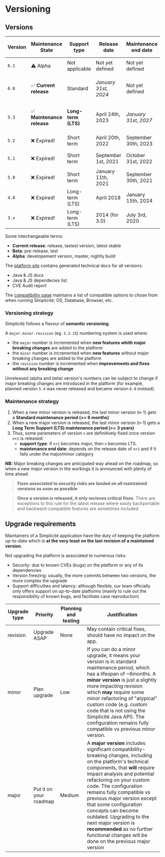 Versioning
===========

## Versions

| Version | Maintenance State          | Support type        | Release date         | Maintenance end date  | Docker images tags                  | Template branch |
|---------|----------------------------|---------------------|----------------------|-----------------------|-------------------------------------|-----------------|
| `6.1`   | ⚠️ Alpha                   | Not applicable      | Not yet defined      | Not yet defined       | `6-alpha[-light]`                   | `6.1[-light]`   |
| `6.0`   | ✅ **Current release**     | Standard            | *January 31st, 2024* | Not yet defined       | `6[-light]`, `6.0[-light]`, `6.0.x` | `6.0[-light]`   |
| `5.3`   | ✅ **Maintenance release** | **Long-term (LTS)** | April 24th, 2023     | *January 31st, 2027*  | `5[-light]`, `5.3[-light]`, `5.3.x` | `5.3[-light]`   |
| `5.2`   | ❌ Expired!                | Short term          | April 20th, 2022     | September 30th, 2023  | `5.2[-light]`, `5.2.x`              | `5.2[-light]`   |
| `5.1`   | ❌ Expired!                | Short term          | September 1st, 2021  | October 31st, 2022    | `5.1[-light]`, `5.1.x`              | `5.1[-light]`   |
| `5.0`   | ❌ Expired!                | Short term          | January 11th, 2021   | September 30th, 2021  | `5.0[-light]`, `5.0.x`              | `5.0[-light]`   |
| `4.0`   | ❌ Expired!                | Long-term (LTS)     | April 2018           | January 15th, 2024    | `4.0[-light]`                       | `4.0[-light]`   |
| `3.x`   | ❌ Expired!                | Long-term (LTS)     | 2014 (for 3.0)       | July 3rd, 2020        | `3.x`                               | `3.x`           |

Some intechangeable terms:
- **Current release**: release, lastest version, latest stable
- **Beta**: pre-release, test
- **Alpha**: developement version, master, nightly build

The [platform site](https://platform.simplicite.io) contains generated technical docs for all versions:
- Java & JS docs
- Java & JS dependecies list
- CVE Audit report

The [compatibility page](/lesson/docs/compatibility) maintains a list of compatible options to chose from when running Simplicité: OS, Database, Browser, etc.

### Versioning strategy

Simplicité follows a flavour of **semantic versioning**. 

A `major.minor.revision` (eg. `5.3.25`) numbering system is used where:
- the `major` number is incremented when **new features whith major breaking changes** are added to the platform
- the `minor` number is incremented when **new features** without major breaking changes are added to the platform
- the `revision` number is incremented when **improvements and fixes without any breaking change**

Unreleased (alpha and beta) version's numbers can be subject to change if major breaking changes are introduced in the platform (for example, planned version `5.4` was never released and became version `6.0` instead).

### Maintenance strategy

1. When a new minor version is released, the last minor version (n-1) gets a **Standard maintenance period (>= 6 months)**
2. When a new major version is released, the last minor version (n-1) gets a **Long Term Support (LTS) maintenance period (>= 3 years)**
3. Thus, some parameters of version `n` are definitively fixed once version `n+1` is released:
    - **support type**: if `n+1` becomes major, then `n` becomes LTS. 
    - **maintenance end date**: depends on the release date of `n+1` and if it falls under the major/minor category 

**NB:** Major breaking changes are anticipated way ahead on the roadmap, so when a new major version in the workings it is announced with plenty of time ahead.

> **Fixes associated to security risks are landed on all maintained versions as soon as possible**

> **Once a version is released, it only recieves critical fixes**. There are exceptions to this rule for the latest release where easily backportable and backward-compatible features are sometimes included.

## Upgrade requirements

Maintainers of a Simplicité application have the duty of keeping the platform up-to-date which is **at the very least on the last revision of a maintained version**. 

Not upgrading the platform is associated to numerous risks:
- Security: due to known CVEs (bugs) on the platform or any of its dependencies
- Version freezing: usually, the more commits between two versions, the more complex the upgrade
- Support difficulties and latency: although flexible, our team officially only offers support on up-to-date platforms (mainly to rule out the responsibility of known bugs, and facilitate case reproduction)

| Upgrade type | Priority | Planning and testing | Justification |
|---|---|---|---|
| revision | Upgrade ASAP | None | May contain critical fixes, should have no impact on the app. |
| minor | Plan upgrade | Low | If you can do a minor upgrade, it means your version is in standard maintenance period, which has a lifespan of ~6months. A **minor version** is just a slightly more impacting revision which **may** require some minor refactoring of "atypical" custom code (e.g. custom code that is not using the Simplicité Java API). The configuration remains fully compatible vs previous minor version. |
| major | Put it on your roadmap | Medium | A **major version** includes significant compatibility-breaking changes, including on the platform's technical components, that **will** require impact analysis and potential refactoring on your custom code. The configuration remains fully compatible vs previous major version except that some configuration concepts can become outdated. Upgrading to the next major version is **recommended** as no further functional changes will be done on the previous major version |
